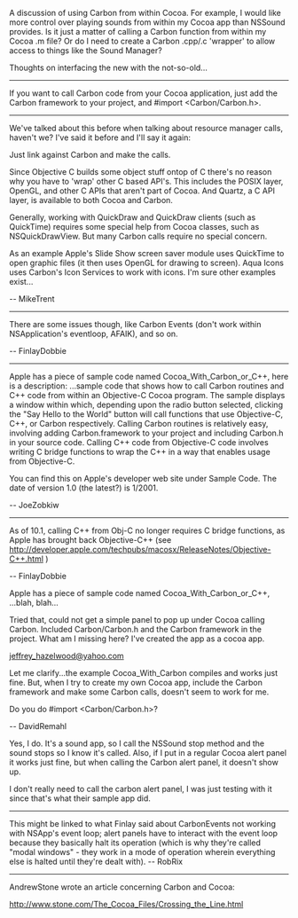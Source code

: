 


A discussion of using Carbon from within Cocoa. For example, I would like more control over playing sounds from within my Cocoa app than NSSound provides. Is it just a matter of calling a Carbon function from within my Cocoa .m file? Or do I need to create a Carbon .cpp/.c 'wrapper' to allow access to things like the Sound Manager? 

Thoughts on interfacing the new with the not-so-old...

----

If you want to call Carbon code from your Cocoa application, just add the Carbon framework to your project, and #import <Carbon/Carbon.h>.

----

We've talked about this before when talking about resource manager calls, haven't we? I've said it before and I'll say it again:

Just link against Carbon and make the calls.

Since Objective C builds some object stuff ontop of C there's no reason why you have to 'wrap' other C based API's. This includes the POSIX layer, OpenGL, and other C APIs that aren't part of Cocoa. And Quartz, a C API layer, is available to both Cocoa and Carbon.

Generally, working with QuickDraw and QuickDraw clients (such as QuickTime) requires some special help from Cocoa classes, such as NSQuickDrawView. But many Carbon calls require no special concern.

As an example Apple's Slide Show screen saver module uses QuickTime to open graphic files (it then uses OpenGL for drawing to screen). Aqua Icons uses Carbon's Icon Services to work with icons. I'm sure other examples exist...

-- MikeTrent

----

There are some issues though, like Carbon Events (don't work within NSApplication's eventloop, AFAIK), and so on.

-- FinlayDobbie

----

Apple has a piece of sample code named Cocoa_With_Carbon_or_C++, here is a description: ...sample code that shows how to call Carbon routines and C++ code from within an Objective-C Cocoa program.  The sample displays a window within which, depending upon the radio button selected, clicking the "Say Hello to the World" button will call functions that use Objective-C, C++, or Carbon respectively.  Calling Carbon routines is relatively easy, involving adding Carbon.framework to your project and including Carbon.h in your source code.  Calling C++ code from Objective-C code involves writing C bridge functions to wrap the C++ in a way that enables usage from Objective-C.

You can find this on Apple's developer web site under Sample Code. The date of version 1.0 (the latest?) is 1/2001.

-- JoeZobkiw

----

As of 10.1, calling C++ from Obj-C no longer requires C bridge functions, as Apple has brought back Objective-C++ (see http://developer.apple.com/techpubs/macosx/ReleaseNotes/Objective-C++.html )

-- FinlayDobbie


Apple has a piece of sample code named Cocoa_With_Carbon_or_C++, ...blah, blah...

Tried that, could not get a simple panel to pop up under Cocoa calling Carbon. Included Carbon/Carbon.h and the Carbon framework in the project. What am I missing here? I've created  the app as a cocoa app.

jeffrey_hazelwood@yahoo.com

Let me clarify...the example Cocoa_With_Carbon compiles and works just fine. But, when I try to create my own Cocoa app, include the Carbon framework and make some Carbon calls, doesn't seem to work for me.

Do you do #import <Carbon/Carbon.h>?

-- DavidRemahl

Yes, I do. It's a sound app, so I call the NSSound stop method and the sound stops so I know it's called. Also, if I put in a regular Cocoa alert panel it works just fine, but when calling the Carbon alert panel, it doesn't show up.

I don't really need to call the carbon alert panel, I was just testing with it since that's what their sample app did. 

----

This might be linked to what Finlay said about CarbonEvents not working with NSApp's event loop; alert panels have to interact with the event loop because they basically halt its operation (which is why they're called "modal windows" - they work in a mode of operation wherein everything else is halted until they're dealt with). -- RobRix

----

AndrewStone wrote an article concerning Carbon and Cocoa:

http://www.stone.com/The_Cocoa_Files/Crossing_the_Line.html
